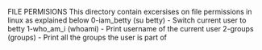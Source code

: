 FILE PERMISIONS 
This directory contain excersises on file permissions in linux as explained below
0-iam_betty (su betty) - Switch current user to betty
1-who_am_i (whoami) - Print username of the current user
2-groups (groups) - Print all the groups the user is part of
